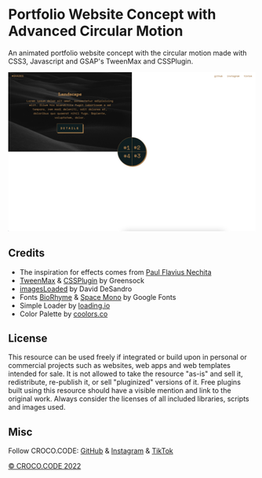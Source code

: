 # Portfolio Website Concept with Advanced Circular Motion

An animated portfolio website concept with the circular motion made with CSS3, Javascript and GSAP's TweenMax and CSSPlugin.

![Portfolio Website Concept with Advanced Circular Motion](https://raw.githubusercontent.com/crococode-io/images/main/portfolio-website-concept-with-advanced-circular-motion.png)

## Credits
- The inspiration for effects comes from [Paul Flavius Nechita](https://dribbble.com/shots/6166967-Adobe-XD-Graphs-Animation)
- [TweenMax](https://greensock.com/tweenmax) & [CSSPlugin](https://greensock.com/CSSPlugin) by Greensock
- [imagesLoaded](https://imagesloaded.desandro.com/) by David DeSandro
- Fonts [BioRhyme](https://fonts.google.com/specimen/BioRhyme) & [Space Mono](https://fonts.google.com/specimen/Space+Mono?selection.family=Space+Mono) by Google Fonts
- Simple Loader by [loading.io](https://loading.io/css/)
- Color Palette by [coolors.co](https://coolors.co/)

## License
This resource can be used freely if integrated or build upon in personal or commercial projects such as websites, web apps and web templates intended for sale. It is not allowed to take the resource "as-is" and sell it, redistribute, re-publish it, or sell "pluginized" versions of it. Free plugins built using this resource should have a visible mention and link to the original work. Always consider the licenses of all included libraries, scripts and images used.

## Misc

Follow CROCO.CODE: [GitHub](https://github.com/crococode-io) & [Instagram](https://www.instagram.com/croco.code/) & [TikTok](https://www.tiktok.com/@croco.code)

[© CROCO.CODE 2022](https://www.instagram.com/croco.code)